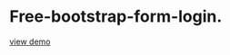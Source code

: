 # Free-bootstrap-form-login.
<a href="http://webi4u.com/web/article/Free-bootstrap-form-login/">
  view demo
  </a>
